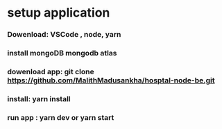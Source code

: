 # setup application

### Dowenload: VSCode , node, yarn

### install mongoDB mongodb atlas

### dowenload app: git clone https://github.com/MalithMadusankha/hosptal-node-be.git

### install: yarn install

### run app : yarn dev or yarn start

